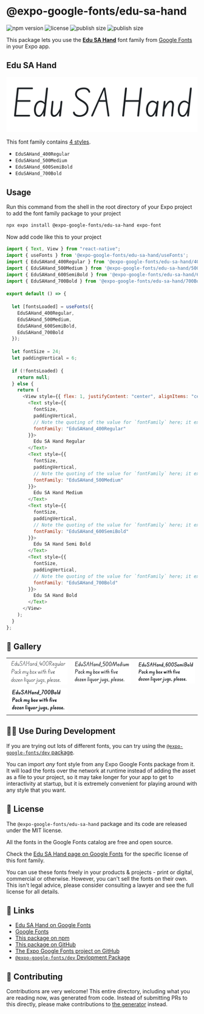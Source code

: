 # @expo-google-fonts/edu-sa-hand

![npm version](https://flat.badgen.net/npm/v/@expo-google-fonts/edu-sa-hand)
![license](https://flat.badgen.net/github/license/expo/google-fonts)
![publish size](https://flat.badgen.net/packagephobia/install/@expo-google-fonts/edu-sa-hand)
![publish size](https://flat.badgen.net/packagephobia/publish/@expo-google-fonts/edu-sa-hand)

This package lets you use the [**Edu SA Hand**](https://fonts.google.com/specimen/Edu+SA+Hand) font family from [Google Fonts](https://fonts.google.com/) in your Expo app.

## Edu SA Hand

![Edu SA Hand](./font-family.png)

This font family contains [4 styles](#-gallery).

- `EduSAHand_400Regular`
- `EduSAHand_500Medium`
- `EduSAHand_600SemiBold`
- `EduSAHand_700Bold`

## Usage

Run this command from the shell in the root directory of your Expo project to add the font family package to your project

```sh
npx expo install @expo-google-fonts/edu-sa-hand expo-font
```

Now add code like this to your project

```js
import { Text, View } from "react-native";
import { useFonts } from '@expo-google-fonts/edu-sa-hand/useFonts';
import { EduSAHand_400Regular } from '@expo-google-fonts/edu-sa-hand/400Regular';
import { EduSAHand_500Medium } from '@expo-google-fonts/edu-sa-hand/500Medium';
import { EduSAHand_600SemiBold } from '@expo-google-fonts/edu-sa-hand/600SemiBold';
import { EduSAHand_700Bold } from '@expo-google-fonts/edu-sa-hand/700Bold';

export default () => {

  let [fontsLoaded] = useFonts({
    EduSAHand_400Regular, 
    EduSAHand_500Medium, 
    EduSAHand_600SemiBold, 
    EduSAHand_700Bold
  });

  let fontSize = 24;
  let paddingVertical = 6;

  if (!fontsLoaded) {
    return null;
  } else {
    return (
      <View style={{ flex: 1, justifyContent: "center", alignItems: "center" }}>
        <Text style={{
          fontSize,
          paddingVertical,
          // Note the quoting of the value for `fontFamily` here; it expects a string!
          fontFamily: "EduSAHand_400Regular"
        }}>
          Edu SA Hand Regular
        </Text>
        <Text style={{
          fontSize,
          paddingVertical,
          // Note the quoting of the value for `fontFamily` here; it expects a string!
          fontFamily: "EduSAHand_500Medium"
        }}>
          Edu SA Hand Medium
        </Text>
        <Text style={{
          fontSize,
          paddingVertical,
          // Note the quoting of the value for `fontFamily` here; it expects a string!
          fontFamily: "EduSAHand_600SemiBold"
        }}>
          Edu SA Hand Semi Bold
        </Text>
        <Text style={{
          fontSize,
          paddingVertical,
          // Note the quoting of the value for `fontFamily` here; it expects a string!
          fontFamily: "EduSAHand_700Bold"
        }}>
          Edu SA Hand Bold
        </Text>
      </View>
    );
  }
};
```

## 🔡 Gallery


||||
|-|-|-|
|![EduSAHand_400Regular](./400Regular/EduSAHand_400Regular.ttf.png)|![EduSAHand_500Medium](./500Medium/EduSAHand_500Medium.ttf.png)|![EduSAHand_600SemiBold](./600SemiBold/EduSAHand_600SemiBold.ttf.png)||
|![EduSAHand_700Bold](./700Bold/EduSAHand_700Bold.ttf.png)||||


## 👩‍💻 Use During Development

If you are trying out lots of different fonts, you can try using the [`@expo-google-fonts/dev` package](https://github.com/expo/google-fonts/tree/master/font-packages/dev#readme).

You can import _any_ font style from any Expo Google Fonts package from it. It will load the fonts over the network at runtime instead of adding the asset as a file to your project, so it may take longer for your app to get to interactivity at startup, but it is extremely convenient for playing around with any style that you want.


## 📖 License

The `@expo-google-fonts/edu-sa-hand` package and its code are released under the MIT license.

All the fonts in the Google Fonts catalog are free and open source.

Check the [Edu SA Hand page on Google Fonts](https://fonts.google.com/specimen/Edu+SA+Hand) for the specific license of this font family.

You can use these fonts freely in your products & projects - print or digital, commercial or otherwise. However, you can't sell the fonts on their own. This isn't legal advice, please consider consulting a lawyer and see the full license for all details.

## 🔗 Links

- [Edu SA Hand on Google Fonts](https://fonts.google.com/specimen/Edu+SA+Hand)
- [Google Fonts](https://fonts.google.com/)
- [This package on npm](https://www.npmjs.com/package/@expo-google-fonts/edu-sa-hand)
- [This package on GitHub](https://github.com/expo/google-fonts/tree/master/font-packages/edu-sa-hand)
- [The Expo Google Fonts project on GitHub](https://github.com/expo/google-fonts)
- [`@expo-google-fonts/dev` Devlopment Package](https://github.com/expo/google-fonts/tree/master/font-packages/dev)

## 🤝 Contributing

Contributions are very welcome! This entire directory, including what you are reading now, was generated from code. Instead of submitting PRs to this directly, please make contributions to [the generator](https://github.com/expo/google-fonts/tree/master/packages/generator) instead.
